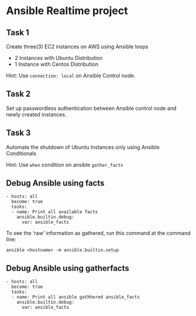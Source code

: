 # Ansible Realtime project

## Task 1

Create three(3) EC2 instances on AWS using Ansible loops
- 2 Instances with Ubuntu Distribution
- 1 Instance with Centos Distribution

Hint: Use `connection: local` on Ansible Control node.

## Task 2

Set up passwordless authentication between Ansible control node and newly created 
instances.

## Task 3

Automate the shutdown of Ubuntu Instances only using Ansible Conditionals

Hint: Use `when` condition on ansible `gather_facts`

## Debug Ansible using facts
```---
- hosts: all
  become: true
  tasks:
  - name: Print all available facts
    ansible.builtin.debug:
      var: ansible_facts 
```


To see the ‘raw’ information as gathered, run this command at the command line:

``` ansible <hostname> -m ansible.builtin.setup ```

## Debug Ansible using gatherfacts
```---
- hosts: all
  become: true
  tasks:
  - name: Print all ansible gathhered ansible_facts
    ansible.builtin.debug:
      var: ansible_facts 
```
